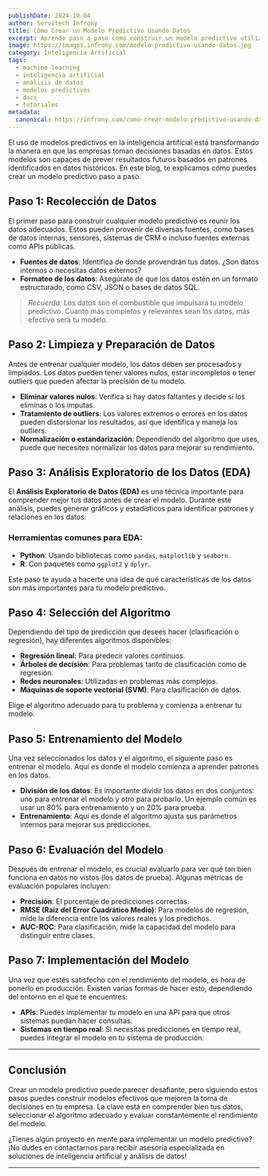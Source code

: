 ```yaml
---
publishDate: 2024-10-04
author: Servitech Infrony
title: Cómo Crear un Modelo Predictivo Usando Datos
excerpt: Aprende paso a paso cómo construir un modelo predictivo utilizando datos, desde la recopilación hasta la implementación.
image: https://images.infrony.com/modelo-predictivo-usando-datos.jpg
category: Inteligencia Artificial
tags:
  - machine learning
  - inteligencia artificial
  - análisis de datos
  - modelos predictivos
  - docs
  - tutoriales
metadata:
  canonical: https://infrony.com/como-crear-modelo-predictivo-usando-datos
---
```


El uso de modelos predictivos en la inteligencia artificial está transformando la manera en que las empresas toman decisiones basadas en datos. Estos modelos son capaces de prever resultados futuros basados en patrones identificados en datos históricos. En este blog, te explicamos cómo puedes crear un modelo predictivo paso a paso.

## Paso 1: Recolección de Datos

El primer paso para construir cualquier modelo predictivo es reunir los datos adecuados. Estos pueden provenir de diversas fuentes, como bases de datos internas, sensores, sistemas de CRM o incluso fuentes externas como APIs públicas.

- **Fuentes de datos**: Identifica de dónde provendrán tus datos. ¿Son datos internos o necesitas datos externos?
- **Formateo de los datos**: Asegúrate de que los datos estén en un formato estructurado, como CSV, JSON o bases de datos SQL.

> _Recuerda:_ Los datos son el combustible que impulsará tu modelo predictivo. Cuanto más completos y relevantes sean los datos, más efectivo será tu modelo.

## Paso 2: Limpieza y Preparación de Datos

Antes de entrenar cualquier modelo, los datos deben ser procesados y limpiados. Los datos pueden tener valores nulos, estar incompletos o tener outliers que pueden afectar la precisión de tu modelo.

- **Eliminar valores nulos**: Verifica si hay datos faltantes y decide si los eliminas o los imputas.
- **Tratamiento de outliers**: Los valores extremos o errores en los datos pueden distorsionar los resultados, así que identifica y maneja los outliers.
- **Normalización o estandarización**: Dependiendo del algoritmo que uses, puede que necesites normalizar los datos para mejorar su rendimiento.

## Paso 3: Análisis Exploratorio de los Datos (EDA)

El **Análisis Exploratorio de Datos (EDA)** es una técnica importante para comprender mejor tus datos antes de crear el modelo. Durante este análisis, puedes generar gráficos y estadísticos para identificar patrones y relaciones en los datos.

### Herramientas comunes para EDA:

- **Python**: Usando bibliotecas como `pandas`, `matplotlib` y `seaborn`.
- **R**: Con paquetes como `ggplot2` y `dplyr`.

Este paso te ayuda a hacerte una idea de qué características de los datos son más importantes para tu modelo predictivo.

## Paso 4: Selección del Algoritmo

Dependiendo del tipo de predicción que desees hacer (clasificación o regresión), hay diferentes algoritmos disponibles:

- **Regresión lineal**: Para predecir valores continuos.
- **Árboles de decisión**: Para problemas tanto de clasificación como de regresión.
- **Redes neuronales**: Utilizadas en problemas más complejos.
- **Máquinas de soporte vectorial (SVM)**: Para clasificación de datos.

Elige el algoritmo adecuado para tu problema y comienza a entrenar tu modelo.

## Paso 5: Entrenamiento del Modelo

Una vez seleccionados los datos y el algoritmo, el siguiente paso es entrenar el modelo. Aquí es donde el modelo comienza a aprender patrones en los datos.

- **División de los datos**: Es importante dividir los datos en dos conjuntos: uno para entrenar el modelo y otro para probarlo. Un ejemplo común es usar un 80% para entrenamiento y un 20% para prueba.
- **Entrenamiento**: Aquí es donde el algoritmo ajusta sus parámetros internos para mejorar sus predicciones.

## Paso 6: Evaluación del Modelo

Después de entrenar el modelo, es crucial evaluarlo para ver qué tan bien funciona en datos no vistos (los datos de prueba). Algunas métricas de evaluación populares incluyen:

- **Precisión**: El porcentaje de predicciones correctas.
- **RMSE (Raíz del Error Cuadrático Medio)**: Para modelos de regresión, mide la diferencia entre los valores reales y los predichos.
- **AUC-ROC**: Para clasificación, mide la capacidad del modelo para distinguir entre clases.

## Paso 7: Implementación del Modelo

Una vez que estés satisfecho con el rendimiento del modelo, es hora de ponerlo en producción. Existen varias formas de hacer esto, dependiendo del entorno en el que te encuentres:

- **APIs**: Puedes implementar tu modelo en una API para que otros sistemas puedan hacer consultas.
- **Sistemas en tiempo real**: Si necesitas predicciones en tiempo real, puedes integrar el modelo en tu sistema de producción.

---

## Conclusión

Crear un modelo predictivo puede parecer desafiante, pero siguiendo estos pasos puedes construir modelos efectivos que mejoren la toma de decisiones en tu empresa. La clave está en comprender bien tus datos, seleccionar el algoritmo adecuado y evaluar constantemente el rendimiento del modelo.

¿Tienes algún proyecto en mente para implementar un modelo predictivo? ¡No dudes en contactarnos para recibir asesoría especializada en soluciones de inteligencia artificial y análisis de datos!

---

<!--
### ¿Te interesa saber más sobre modelos predictivos?

Descarga nuestra guía completa sobre cómo implementar modelos de machine learning en tu empresa.

[¡Descargar ahora!](#) -->
